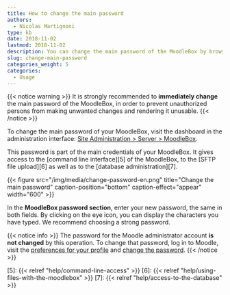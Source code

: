 ```yaml
---
title: How to change the main password
authors:
  - Nicolas Martignoni
type: kb
date: 2018-11-02
lastmod: 2018-11-02
description: You can change the main password of the MoodleBox by browsing the dashboard in the administration interface
slug: change-main-password
categories_weight: 5
categories:
  - Usage
---
```


{{< notice warning >}}
It is strongly recommended to __immediately change__ the main password of the MoodleBox, in order to prevent unauthorized persons from making unwanted changes and rendering it unusable.
{{< /notice >}}

To change the main password of your MoodleBox, visit the dashboard in the administration interface: [Site Administration > Server > MoodleBox][1].

This password is part of the main credentials of your MoodleBox. It gives access to the [command line interface][5] of the MoodleBox, to the [SFTP file upload][6]  as well as to the [database administration][7].

{{< figure src="/img/media/change-password-en.png" title="Change the main password" caption-position="bottom" caption-effect="appear" width="600"  >}}

In the __MoodleBox password section__, enter your new password, the same in both fields. By clicking on the eye icon, you can display the characters you have typed. We recommend choosing a strong password.

{{< notice info >}}
The password for the Moodle administrator account __is not changed__ by this operation. To change that password, log in to Moodle, visit the <a href="http://moodlebox.home/user/preferences.php" target="_blank">preferences for your profile</a> and <a href="http://moodlebox.home/login/change_password.php" target="_blank">change the password</a>.
{{< /notice >}}

 [1]: http://moodlebox.home/admin/tool/moodlebox/index.php
 [2]: http://moodlebox.home/
 [3]: http://moodlebox.home/user/preferences.php
 [4]: http://moodlebox.home/login/change_password.php
 [5]: {{< relref "help/command-line-access" >}}
 [6]: {{< relref "help/using-files-with-the-moodlebox" >}}
 [7]: {{< relref "help/access-to-the-database" >}}
